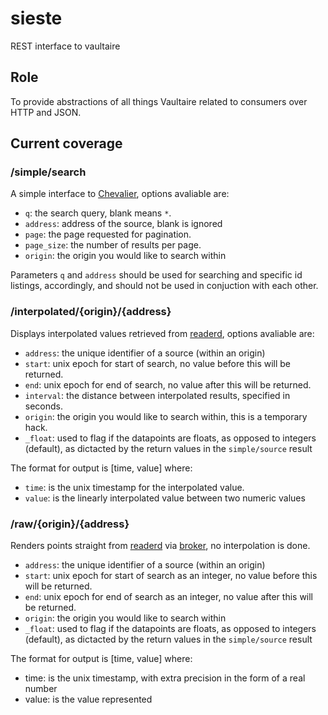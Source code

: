 sieste
======

REST interface to vaultaire

## Role
To provide abstractions of all things Vaultaire related to consumers over HTTP and JSON.


## Current coverage
### /simple/search
A simple interface to [Chevalier](https://github.com/anchor/chevalier), options avaliable are:
* `q`: the search query, blank means `*`.
* `address`: address of the source, blank is ignored
* `page`: the page requested for pagination.
* `page_size`: the number of results per page.
* `origin`: the origin you would like to search within

Parameters `q` and `address` should be used for searching and specific id listings, accordingly, and should not be used in conjuction with each other. 

### /interpolated/{origin}/{address}
Displays interpolated values retrieved from [readerd](https://github.com/anchor/vaultaire/blob/master/lib/Vaultaire/Reader.hs), options avaliable are:
* `address`: the unique identifier of a source (within an origin)
* `start`: unix epoch for start of search, no value before this will be returned.
* `end`: unix epoch for end of search, no value after this will be returned.
* `interval`: the distance between interpolated results, specified in seconds.
* `origin`: the origin you would like to search within, this is a temporary hack.
* `_float`: used to flag if the datapoints are floats, as opposed to integers (default), as dictacted by the return values in the `simple/source` result

The format for output is [time, value] where:
* `time`: is the unix timestamp for the interpolated value.
* `value`: is the linearly interpolated value between two numeric values

### /raw/{origin}/{address}
Renders points straight from [readerd](https://github.com/anchor/vaultaire/blob/master/lib/Vaultaire/Reader.hs) via [broker](https://github.com/anchor/vaultaire/blob/master/lib/Vaultaire/Broker.hs), no interpolation is done.
* `address`: the unique identifier of a source (within an origin)
* `start`: unix epoch  for start of search as an integer, no value before this will be returned.
* `end`: unix epoch for end of search as an integer, no value after this will be returned.
* `origin`: the origin you would like to search within
* `_float`: used to flag if the datapoints are floats, as opposed to integers (default), as dictacted by the return values in the `simple/source` result

The format for output is [time, value] where:
* time: is the unix timestamp, with extra precision in the form of a real number
* value: is the value represented
